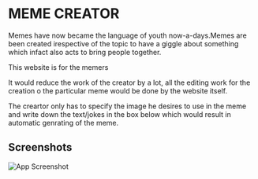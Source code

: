 
# MEME CREATOR

Memes have now became the language of youth now-a-days.Memes are been created irespective of the topic to have a giggle about something which infact also acts to bring people together.


This website is for the memers 

It would reduce the work of the creator by a lot, all the editing work for the creation o the particular meme would be done by the website itself.

The creartor only has to specify the image he desires to use in the meme and write down the text/jokes in the box below which would result in automatic genrating of the meme.


## Screenshots

![App Screenshot](https://via.placeholder.com/468x300?text=App+Screenshot+Here)

